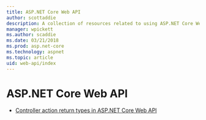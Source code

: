 ```yaml
---
title: ASP.NET Core Web API
author: scottaddie
description: A collection of resources related to using ASP.NET Core Web API
manager: wpickett
ms.author: scaddie
ms.date: 03/21/2018
ms.prod: asp.net-core
ms.technology: aspnet
ms.topic: article
uid: web-api/index
---
```

# ASP.NET Core Web API

* [Controller action return types in ASP.NET Core Web API](xref:web-api/action-return-types)